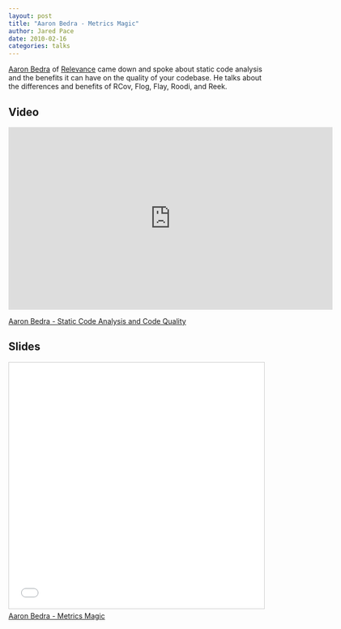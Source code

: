 ```yaml
---
layout: post
title: "Aaron Bedra - Metrics Magic"
author: Jared Pace
date: 2010-02-16
categories: talks
---
```


[Aaron Bedra](http://www.aaronbedra.com/) of [Relevance](http://thinkrelevance.com/) came down and spoke about static code analysis and the benefits it can have on the quality of your codebase. He talks about the differences and benefits of RCov, Flog, Flay, Roodi, and Reek.

## Video

<iframe src="https://player.vimeo.com/video/9483051" width="640" height="360" frameborder="0" allow="autoplay; fullscreen" allowfullscreen></iframe>
<p><a href="https://vimeo.com/9483051">Aaron Bedra - Static Code Analysis and Code Quality</a></p>

## Slides

<iframe src="//www.slideshare.net/slideshow/embed_code/key/6epnU3bLXqeoIx" width="595" height="485" frameborder="0" marginwidth="0" marginheight="0" scrolling="no" style="border:1px solid #CCC; border-width:1px; margin-bottom:5px; max-width: 100%;" allowfullscreen></iframe>

<div style="margin-bottom:5px"><a href="//www.slideshare.net/cltrb/metrics-magic" title="Aaron Bedra - Metrics Magic" target="_blank">Aaron Bedra - Metrics Magic</a></div>

